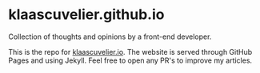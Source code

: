 # klaascuvelier.github.io

Collection of thoughts and opinions by a front-end developer.

This is the repo for [klaascuvelier.io](https://www.klaascuvelier.io).
The website is served through GitHub Pages and using Jekyll. Feel free to open any PR's to improve my articles.
